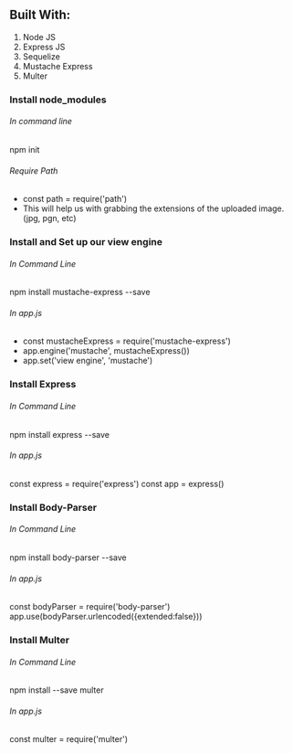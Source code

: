 ## Built With:
1. Node JS
2. Express JS
3. Sequelize
4. Mustache Express
5. Multer

### Install node_modules
###### In command line
npm init
###### Require Path
* const path = require('path')
* This will help us with grabbing the extensions of the uploaded image. (jpg, pgn, etc)

### Install and Set up our view engine
###### In Command Line
npm install mustache-express --save
###### In app.js
* const mustacheExpress = require('mustache-express')
* app.engine('mustache', mustacheExpress())
* app.set('view engine', 'mustache')

### Install Express
###### In Command Line
npm install express --save
###### In app.js
const express = require('express')
const app = express()

### Install Body-Parser
###### In Command Line
npm install body-parser --save
###### In app.js
const bodyParser = require('body-parser')
app.use(bodyParser.urlencoded({extended:false}))

### Install Multer
###### In Command Line
npm install --save multer
###### In app.js
const multer = require('multer')
